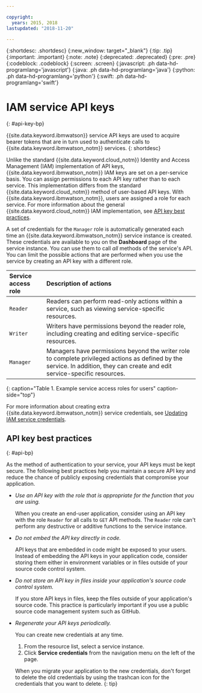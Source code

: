 ```yaml
---

copyright:
  years: 2015, 2018
lastupdated: "2018-11-20"

---
```


{:shortdesc: .shortdesc}
{:new_window: target="_blank"}
{:tip: .tip}
{:important: .important}
{:note: .note}
{:deprecated: .deprecated}
{:pre: .pre}
{:codeblock: .codeblock}
{:screen: .screen}
{:javascript: .ph data-hd-programlang='javascript'}
{:java: .ph data-hd-programlang='java'}
{:python: .ph data-hd-programlang='python'}
{:swift: .ph data-hd-programlang='swift'}

# IAM service API keys
{: #api-key-bp}

{{site.data.keyword.ibmwatson}} service API keys are used to acquire bearer tokens that are in turn used to authenticate calls to {{site.data.keyword.ibmwatson_notm}} services.
{: shortdesc}

Unlike the standard {{site.data.keyword.cloud_notm}} Identity and Access Management (IAM) implementation of API keys, {{site.data.keyword.ibmwatson_notm}} IAM keys are set on a per-service basis. You can assign permissions to each API key rather than to each service. This implementation differs from the standard {{site.data.keyword.cloud_notm}} method of user-based API keys. With {{site.data.keyword.ibmwatson_notm}}, users are assigned a role for each service. For more information about the general {{site.data.keyword.cloud_notm}} IAM implementation, see [API key best practices](/docs/services/iam/index.html).

A set of credentials for the `Manager` role is automatically generated each time an {{site.data.keyword.ibmwatson_notm}} service instance is created. These credentials are available to you on the **Dashboard** page of the service instance. You can use them to call *all* methods of the service's API. You can limit the possible actions that are performed when you use the service by creating an API key with a different role.

| Service access role | Description of actions |
|:-----------------|:-----------------|
| `Reader` | Readers can perform read-only actions within a service, such as viewing service-specific resources. |
| `Writer` | Writers have permissions beyond the reader role, including creating and editing service-specific resources. |
| `Manager` | Managers have permissions beyond the writer role to complete privileged actions as defined by the service. In addition, they can create and edit service-specific resources. |
{: caption="Table 1. Example service access roles for users" caption-side="top"}

For more information about creating extra {{site.data.keyword.ibmwatson_notm}} service credentials, see [Updating IAM service credentials](/docs/services/watson/getting-started-iam.html#existing-svcs).

## API key best practices
{: #api-bp}

As the method of authentication to your service, your API keys must be kept secure. The following best practices help you maintain a secure API key and reduce the chance of publicly exposing credentials that compromise your application.

-   *Use an API key with the role that is appropriate for the function that you are using.*

    When you create an end-user application, consider using an API key with the role `Reader` for all calls to `GET` API methods. The `Reader` role can't perform any destructive or additive functions to the service instance.

-   *Do not embed the API key directly in code.*

    API keys that are embedded in code might be exposed to your users. Instead of embedding the API keys in your application code, consider storing them either in environment variables or in files outside of your source code control system.

-   *Do not store an API key in files inside your application's source code control system.*

    If you store API keys in files, keep the files outside of your application's source code. This practice is particularly important if you use a public source code management system such as GitHub.

-   *Regenerate your API keys periodically.*

    You can create new credentials at any time.
    1.  From the resource list, select a service instance.
    1.  Click **Service credentials** from the navigation menu on the left of the page.

     When you migrate your application to the new credentials, don't forget to delete the old credentials by using the trashcan icon for the credentials that you want to delete.
     {: tip}
